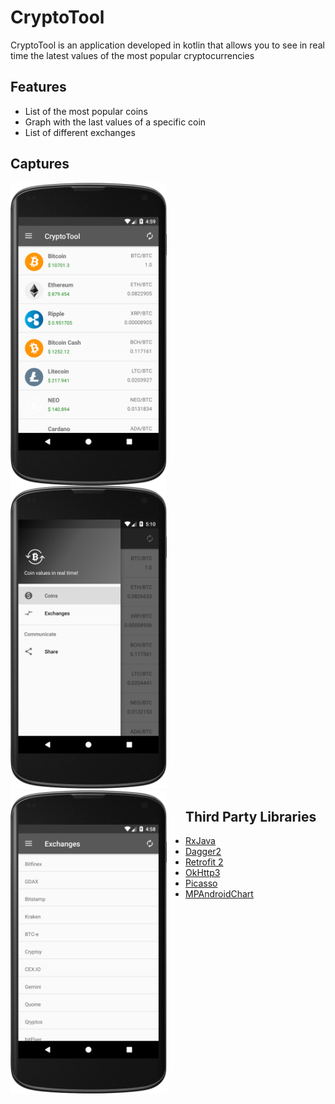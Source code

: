 # CryptoTool
CryptoTool is an application developed in kotlin that allows you to see in real time the latest values of the most popular cryptocurrencies

## Features
* List of the most popular coins
* Graph with the last values of a specific coin
* List of different  exchanges

## Captures
<img src="captures/home.png" width="250" style="float: left; margin-right: 30px;"/>
<img src="captures/menu.png" width="250""/>
<img src="captures/exchanges.png" width="250" style="float: left; margin-right: 30px;/>
<img src="captures/chart.png" width="250"  style="float: left;"/>


## Third Party Libraries
* [RxJava](https://github.com/ReactiveX/RxJava)
* [Dagger2](https://google.github.io/dagger/)
* [Retrofit 2](http://square.github.io/retrofit/)
* [OkHttp3](https://github.com/square/okhttp)
* [Picasso](https://github.com/square/picasso)
* [MPAndroidChart](https://github.com/PhilJay/MPAndroidChart)


